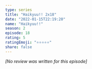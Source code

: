 ```yaml
---
type: series
title: "Haikyuu!! 2x18"
date: "2022-01-15T22:19:20"
name: "Haikyuu!!"
season: 2
episode: 18
rating: 5
ratingEmoji: "⭐️⭐️⭐️⭐️⭐️"
share: false
---
```


_[No review was written for this episode]_

